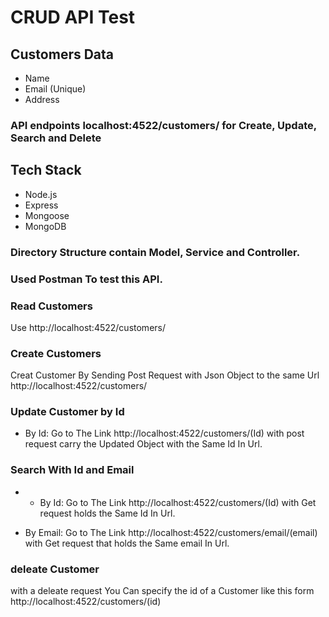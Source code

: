# CRUD API Test

 ## Customers Data 
 - Name
 - Email (Unique) 
 - Address

###  API endpoints localhost:4522/customers/  for Create, Update, Search and Delete

## Tech Stack
- Node.js
- Express
- Mongoose
- MongoDB

### Directory Structure contain Model, Service and Controller.

### Used Postman To test this API.

### Read Customers
Use http://localhost:4522/customers/ 

### Create Customers
Creat Customer By Sending Post Request with Json Object to the same Url http://localhost:4522/customers/ 

### Update Customer by Id 
- By Id: Go to The Link http://localhost:4522/customers/(Id) with post request carry the Updated Object with the Same Id In Url.


###  Search With Id and Email
- - By Id: Go to The Link http://localhost:4522/customers/(Id) with Get request holds the Same Id In Url.

- By Email: Go to The Link http://localhost:4522/customers/email/(email) with Get request that holds  the Same email In Url.

### deleate Customer
with a deleate request You Can specify the id of a Customer like this form http://localhost:4522/customers/(id)
